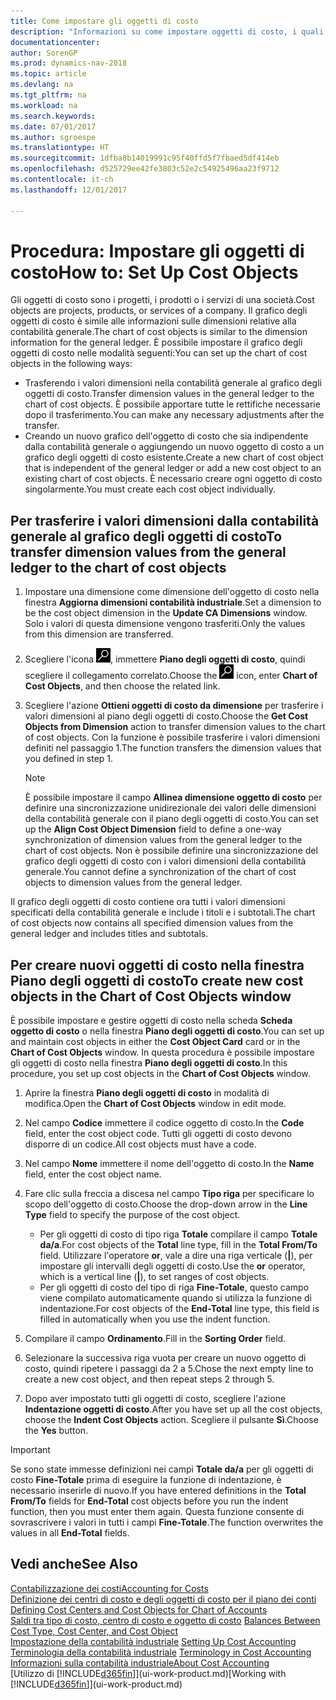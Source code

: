 ```yaml
---
title: Come impostare gli oggetti di costo
description: "Informazioni su come impostare oggetti di costo, i quali sono simili alle dimensioni relative alla contabilità generale."
documentationcenter: 
author: SorenGP
ms.prod: dynamics-nav-2018
ms.topic: article
ms.devlang: na
ms.tgt_pltfrm: na
ms.workload: na
ms.search.keywords: 
ms.date: 07/01/2017
ms.author: sgroespe
ms.translationtype: HT
ms.sourcegitcommit: 1dfba8b14019991c95f40ffd5f7fbaed5df414eb
ms.openlocfilehash: d525729ee42fe3803c52e2c54925496aa23f9712
ms.contentlocale: it-ch
ms.lasthandoff: 12/01/2017

---
```

# <a name="how-to-set-up-cost-objects"></a><span data-ttu-id="6260e-103">Procedura: Impostare gli oggetti di costo</span><span class="sxs-lookup"><span data-stu-id="6260e-103">How to: Set Up Cost Objects</span></span>
<span data-ttu-id="6260e-104">Gli oggetti di costo sono i progetti, i prodotti o i servizi di una società.</span><span class="sxs-lookup"><span data-stu-id="6260e-104">Cost objects are projects, products, or services of a company.</span></span> <span data-ttu-id="6260e-105">Il grafico degli oggetti di costo è simile alle informazioni sulle dimensioni relative alla contabilità generale.</span><span class="sxs-lookup"><span data-stu-id="6260e-105">The chart of cost objects is similar to the dimension information for the general ledger.</span></span> <span data-ttu-id="6260e-106">È possibile impostare il grafico degli oggetti di costo nelle modalità seguenti:</span><span class="sxs-lookup"><span data-stu-id="6260e-106">You can set up the chart of cost objects in the following ways:</span></span>  

* <span data-ttu-id="6260e-107">Trasferendo i valori dimensioni nella contabilità generale al grafico degli oggetti di costo.</span><span class="sxs-lookup"><span data-stu-id="6260e-107">Transfer dimension values in the general ledger to the chart of cost objects.</span></span> <span data-ttu-id="6260e-108">È possibile apportare tutte le rettifiche necessarie dopo il trasferimento.</span><span class="sxs-lookup"><span data-stu-id="6260e-108">You can make any necessary adjustments after the transfer.</span></span>  
* <span data-ttu-id="6260e-109">Creando un nuovo grafico dell'oggetto di costo che sia indipendente dalla contabilità generale o aggiungendo un nuovo oggetto di costo a un grafico degli oggetti di costo esistente.</span><span class="sxs-lookup"><span data-stu-id="6260e-109">Create a new chart of cost object that is independent of the general ledger or add a new cost object to an existing chart of cost objects.</span></span> <span data-ttu-id="6260e-110">È necessario creare ogni oggetto di costo singolarmente.</span><span class="sxs-lookup"><span data-stu-id="6260e-110">You must create each cost object individually.</span></span>  

## <a name="to-transfer-dimension-values-from-the-general-ledger-to-the-chart-of-cost-objects"></a><span data-ttu-id="6260e-111">Per trasferire i valori dimensioni dalla contabilità generale al grafico degli oggetti di costo</span><span class="sxs-lookup"><span data-stu-id="6260e-111">To transfer dimension values from the general ledger to the chart of cost objects</span></span>  
1.  <span data-ttu-id="6260e-112">Impostare una dimensione come dimensione dell'oggetto di costo nella finestra **Aggiorna dimensioni contabilità industriale**.</span><span class="sxs-lookup"><span data-stu-id="6260e-112">Set a dimension to be the cost object dimension in the **Update CA Dimensions** window.</span></span> <span data-ttu-id="6260e-113">Solo i valori di questa dimensione vengono trasferiti.</span><span class="sxs-lookup"><span data-stu-id="6260e-113">Only the values from this dimension are transferred.</span></span>  
2.  <span data-ttu-id="6260e-114">Scegliere l'icona ![Cerca pagina o report](media/ui-search/search_small.png "icona Cerca pagina o report"), immettere **Piano degli oggetti di costo**, quindi scegliere il collegamento correlato.</span><span class="sxs-lookup"><span data-stu-id="6260e-114">Choose the ![Search for Page or Report](media/ui-search/search_small.png "Search for Page or Report icon") icon, enter **Chart of Cost Objects**, and then choose the related link.</span></span>  
3.  <span data-ttu-id="6260e-115">Scegliere l'azione **Ottieni oggetti di costo da dimensione** per trasferire i valori dimensioni al piano degli oggetti di costo.</span><span class="sxs-lookup"><span data-stu-id="6260e-115">Choose the **Get Cost Objects from Dimension** action to transfer dimension values to the chart of cost objects.</span></span> <span data-ttu-id="6260e-116">Con la funzione è possibile trasferire i valori dimensioni definiti nel passaggio 1.</span><span class="sxs-lookup"><span data-stu-id="6260e-116">The function transfers the dimension values that you defined in step 1.</span></span>  

    > [!NOTE]  
    >  <span data-ttu-id="6260e-117">È possibile impostare il campo **Allinea dimensione oggetto di costo** per definire una sincronizzazione unidirezionale dei valori delle dimensioni della contabilità generale con il piano degli oggetti di costo.</span><span class="sxs-lookup"><span data-stu-id="6260e-117">You can set up the **Align Cost Object Dimension**  field to define a one-way synchronization of dimension values from the general ledger to the chart of cost objects.</span></span> <span data-ttu-id="6260e-118">Non è possibile definire una sincronizzazione del grafico degli oggetti di costo con i valori dimensioni della contabilità generale.</span><span class="sxs-lookup"><span data-stu-id="6260e-118">You cannot define a synchronization of the chart of cost objects to dimension values from the general ledger.</span></span>  

<span data-ttu-id="6260e-119">Il grafico degli oggetti di costo contiene ora tutti i valori dimensioni specificati della contabilità generale e include i titoli e i subtotali.</span><span class="sxs-lookup"><span data-stu-id="6260e-119">The chart of cost objects now contains all specified dimension values from the general ledger and includes titles and subtotals.</span></span>  

## <a name="to-create-new-cost-objects-in-the-chart-of-cost-objects-window"></a><span data-ttu-id="6260e-120">Per creare nuovi oggetti di costo nella finestra Piano degli oggetti di costo</span><span class="sxs-lookup"><span data-stu-id="6260e-120">To create new cost objects in the Chart of Cost Objects window</span></span>  
<span data-ttu-id="6260e-121">È possibile impostare e gestire oggetti di costo nella scheda **Scheda oggetto di costo** o nella finestra **Piano degli oggetti di costo**.</span><span class="sxs-lookup"><span data-stu-id="6260e-121">You can set up and maintain cost objects in either the **Cost Object Card** card or in the **Chart of Cost Objects** window.</span></span> <span data-ttu-id="6260e-122">In questa procedura è possibile impostare gli oggetti di costo nella finestra  **Piano degli oggetti di costo**.</span><span class="sxs-lookup"><span data-stu-id="6260e-122">In this procedure, you set up cost objects in the **Chart of Cost Objects** window.</span></span>  

1.  <span data-ttu-id="6260e-123">Aprire la finestra **Piano degli oggetti di costo** in modalità di modifica.</span><span class="sxs-lookup"><span data-stu-id="6260e-123">Open the **Chart of Cost Objects** window in edit mode.</span></span>  
2.  <span data-ttu-id="6260e-124">Nel campo  **Codice** immettere il codice oggetto di costo.</span><span class="sxs-lookup"><span data-stu-id="6260e-124">In the **Code** field, enter the cost object code.</span></span> <span data-ttu-id="6260e-125">Tutti gli oggetti di costo devono disporre di un codice.</span><span class="sxs-lookup"><span data-stu-id="6260e-125">All cost objects must have a code.</span></span>  
3.  <span data-ttu-id="6260e-126">Nel campo **Nome** immettere il nome dell'oggetto di costo.</span><span class="sxs-lookup"><span data-stu-id="6260e-126">In the **Name** field, enter the cost object name.</span></span>  
4.  <span data-ttu-id="6260e-127">Fare clic sulla freccia a discesa nel campo **Tipo riga** per specificare lo scopo dell'oggetto di costo.</span><span class="sxs-lookup"><span data-stu-id="6260e-127">Choose the drop-down arrow in the **Line Type** field to specify the purpose of the cost object.</span></span>  

    * <span data-ttu-id="6260e-128">Per gli oggetti di costo di tipo riga **Totale** compilare il campo **Totale da/a**.</span><span class="sxs-lookup"><span data-stu-id="6260e-128">For cost objects of the **Total** line type, fill in the **Total From/To** field.</span></span> <span data-ttu-id="6260e-129">Utilizzare l'operatore **or**, vale a dire una riga verticale (**&#124;**), per impostare gli intervalli degli oggetti di costo.</span><span class="sxs-lookup"><span data-stu-id="6260e-129">Use the **or** operator, which is a vertical line (**&#124;**), to set ranges of cost objects.</span></span>  
    * <span data-ttu-id="6260e-130">Per gli oggetti di costo del tipo di riga **Fine-Totale**, questo campo viene compilato automaticamente quando si utilizza la funzione di indentazione.</span><span class="sxs-lookup"><span data-stu-id="6260e-130">For cost objects of the **End-Total** line type, this field is filled in automatically when you use  the indent function.</span></span>  
5.  <span data-ttu-id="6260e-131">Compilare il campo **Ordinamento**.</span><span class="sxs-lookup"><span data-stu-id="6260e-131">Fill in the **Sorting Order** field.</span></span>  
6.  <span data-ttu-id="6260e-132">Selezionare la successiva riga vuota per creare un nuovo oggetto di costo, quindi ripetere i passaggi da 2 a 5.</span><span class="sxs-lookup"><span data-stu-id="6260e-132">Chose the next empty line to create a new cost object, and then repeat steps 2 through 5.</span></span>  
7.  <span data-ttu-id="6260e-133">Dopo aver impostato tutti gli oggetti di costo, scegliere l'azione **Indentazione oggetti di costo**.</span><span class="sxs-lookup"><span data-stu-id="6260e-133">After you have set up all the cost objects, choose the **Indent Cost Objects** action.</span></span> <span data-ttu-id="6260e-134">Scegliere il pulsante **Sì**.</span><span class="sxs-lookup"><span data-stu-id="6260e-134">Choose the **Yes** button.</span></span>  

> [!IMPORTANT]  
>  <span data-ttu-id="6260e-135">Se sono state immesse definizioni nei campi **Totale da/a** per gli oggetti di costo **Fine-Totale** prima di eseguire la funzione di indentazione, è necessario inserirle di nuovo.</span><span class="sxs-lookup"><span data-stu-id="6260e-135">If you have entered definitions in the **Total From/To** fields for **End-Total** cost objects before you run the indent function, then you must enter them again.</span></span> <span data-ttu-id="6260e-136">Questa funzione consente di sovrascrivere i valori in tutti i campi **Fine-Totale**.</span><span class="sxs-lookup"><span data-stu-id="6260e-136">The function overwrites the values in all **End-Total** fields.</span></span>  

## <a name="see-also"></a><span data-ttu-id="6260e-137">Vedi anche</span><span class="sxs-lookup"><span data-stu-id="6260e-137">See Also</span></span>  
[<span data-ttu-id="6260e-138">Contabilizzazione dei costi</span><span class="sxs-lookup"><span data-stu-id="6260e-138">Accounting for Costs</span></span>](finance-manage-cost-accounting.md)  
<span data-ttu-id="6260e-139">[Definizione dei centri di costo e degli oggetti di costo per il piano dei conti](finance-defining-cost-centers-and-cost-objects-for-chart-of-accounts.md) </span><span class="sxs-lookup"><span data-stu-id="6260e-139">[Defining Cost Centers and Cost Objects for Chart of Accounts](finance-defining-cost-centers-and-cost-objects-for-chart-of-accounts.md) </span></span>  
<span data-ttu-id="6260e-140">[Saldi tra tipo di costo, centro di costo e oggetto di costo](finance-balances-between-cost-type-cost-center-and-cost-object.md) </span><span class="sxs-lookup"><span data-stu-id="6260e-140">[Balances Between Cost Type, Cost Center, and Cost Object](finance-balances-between-cost-type-cost-center-and-cost-object.md) </span></span>  
<span data-ttu-id="6260e-141">[Impostazione della contabilità industriale](finance-set-up-cost-accounting.md) </span><span class="sxs-lookup"><span data-stu-id="6260e-141">[Setting Up Cost Accounting](finance-set-up-cost-accounting.md) </span></span>  
<span data-ttu-id="6260e-142">[Terminologia della contabilità industriale](finance-terminology-in-cost-accounting.md) </span><span class="sxs-lookup"><span data-stu-id="6260e-142">[Terminology in Cost Accounting](finance-terminology-in-cost-accounting.md) </span></span>  
[<span data-ttu-id="6260e-143">Informazioni sulla contabilità industriale</span><span class="sxs-lookup"><span data-stu-id="6260e-143">About Cost Accounting</span></span>](finance-about-cost-accounting.md)  
<span data-ttu-id="6260e-144">[Utilizzo di [!INCLUDE[d365fin](includes/d365fin_md.md)]](ui-work-product.md)</span><span class="sxs-lookup"><span data-stu-id="6260e-144">[Working with [!INCLUDE[d365fin](includes/d365fin_md.md)]](ui-work-product.md)</span></span>

